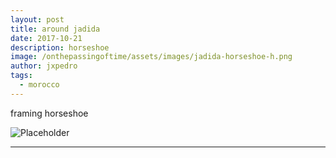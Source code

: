 ```yaml
---
layout: post
title: around jadida
date: 2017-10-21
description: horseshoe
image: /onthepassingoftime/assets/images/jadida-horseshoe-h.png
author: jxpedro
tags: 
  - morocco
---
```

<p >framing horseshoe</p>

![Placeholder](/onthepassingoftime/assets/images/jadida-horseshoe.jpg)

<p></p>

<hr/>

